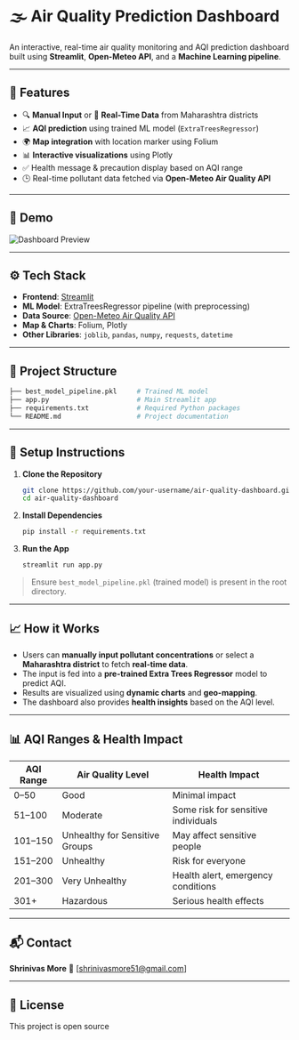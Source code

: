 
# 🌫️ Air Quality Prediction Dashboard

An interactive, real-time air quality monitoring and AQI prediction dashboard built using **Streamlit**, **Open-Meteo API**, and a **Machine Learning pipeline**.

---

## 📌 Features

- 🔍 **Manual Input** or 📡 **Real-Time Data** from Maharashtra districts
- 📈 **AQI prediction** using trained ML model (`ExtraTreesRegressor`)
- 🌍 **Map integration** with location marker using Folium
- 📊 **Interactive visualizations** using Plotly
- ✅ Health message & precaution display based on AQI range
- 🕒 Real-time pollutant data fetched via **Open-Meteo Air Quality API**

---

## 🚀 Demo

![Dashboard Preview](![image](https://github.com/user-attachments/assets/a289496f-57e2-4705-b563-2afaada3c8f2)
)  


---

## ⚙️ Tech Stack

- **Frontend**: [Streamlit](https://streamlit.io/)
- **ML Model**: ExtraTreesRegressor pipeline (with preprocessing)
- **Data Source**: [Open-Meteo Air Quality API](https://open-meteo.com/)
- **Map & Charts**: Folium, Plotly
- **Other Libraries**: `joblib`, `pandas`, `numpy`, `requests`, `datetime`

---

## 📂 Project Structure

```bash
├── best_model_pipeline.pkl     # Trained ML model
├── app.py                      # Main Streamlit app
├── requirements.txt            # Required Python packages
└── README.md                   # Project documentation
````

---

## 🔧 Setup Instructions

1. **Clone the Repository**

   ```bash
   git clone https://github.com/your-username/air-quality-dashboard.git
   cd air-quality-dashboard
   ```

2. **Install Dependencies**

   ```bash
   pip install -r requirements.txt
   ```

3. **Run the App**

   ```bash
   streamlit run app.py
   ```

> Ensure `best_model_pipeline.pkl` (trained model) is present in the root directory.

---

## 📈 How it Works

* Users can **manually input pollutant concentrations** or select a **Maharashtra district** to fetch **real-time data**.
* The input is fed into a **pre-trained Extra Trees Regressor** model to predict AQI.
* Results are visualized using **dynamic charts** and **geo-mapping**.
* The dashboard also provides **health insights** based on the AQI level.

---

## 📊 AQI Ranges & Health Impact

| AQI Range | Air Quality Level              | Health Impact                       |
| --------- | ------------------------------ | ----------------------------------- |
| 0–50      | Good                           | Minimal impact                      |
| 51–100    | Moderate                       | Some risk for sensitive individuals |
| 101–150   | Unhealthy for Sensitive Groups | May affect sensitive people         |
| 151–200   | Unhealthy                      | Risk for everyone                   |
| 201–300   | Very Unhealthy                 | Health alert, emergency conditions  |
| 301+      | Hazardous                      | Serious health effects              |

---

## 📬 Contact

**Shrinivas More**
📧 [shrinivasmore51@gmail.com]


---

## 📜 License

This project is open source 
